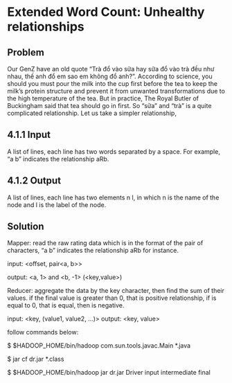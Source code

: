 # Extended Word Count: Unhealthy relationships

## Problem

Our GenZ have an old quote “Trà đổ vào sữa hay sữa đổ vào trà đều như nhau, thế anh đổ em sao em không đổ anh?”. According to science, you should you must pour the milk into the cup first before the tea to keep the milk’s protein structure and prevent it from unwanted transformations due to the high temperature of the tea. But in practice, The Royal Butler of Buckingham said that tea should go in first. So “sữa” and “trà” is a quite complicated relationship. Let us take a simpler relationship,

## 4.1.1 Input
A list of lines, each line has two words separated by a space. For example, “a b” indicates the relationship aRb.

## 4.1.2 Output
A list of lines, each line has two elements n l, in which n is the name of the node and l is the label of the node.

## Solution

Mapper: read the raw rating data which is in the format of the pair of characters, “a b” indicates the relationship aRb for instance.

input: <offset, pair<a, b>>

output: <a, 1> and <b, -1> (<key,value>)

Reducer: aggregate the data by the key character, then find the sum of their values. if the final value is greater than 0, that is positive relationship, if is equal to 0, that  is equal, then is negative.

input: <key, (value1, value2, ...)> output: <key, value>

follow commands below:

$ $HADOOP_HOME/bin/hadoop com.sun.tools.javac.Main *.java

$ jar cf dr.jar *.class

$ $HADOOP_HOME/bin/hadoop jar dr.jar Driver input intermediate final
